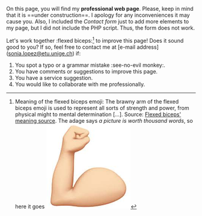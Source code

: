 On this page, you will find my **professional web page**. Please, keep in mind that it is ==under construction==. I apology for any inconveniences it may cause you.
Also, I included the *Contact form* just to add more elements to my page, but I did not include the PHP script. Thus, the form does not work.

Let's work together :flexed biceps:[^1] to improve this page! Does it sound good to you? If so, feel free to contact me at [e-mail address] (sonia.lopez@etu.unige.ch) if:
1. You spot a typo or a grammar mistake :see-no-evil monkey:.
2. You have comments or suggestions to improve this page.
3. You have a service suggestion.
4. You would like to collaborate with me professionally.


[^1]: Meaning of the flexed biceps emoji: The brawny arm of the flexed biceps emoji is used to represent all sorts of strength and power, from physical might to mental determination [...]. Source: [Flexed biceps' meaning source](https://www.dictionary.com/e/emoji/flexed-biceps-emoji/). The adage says *a picture is worth thousand words*, so here it goes ![flexed biceps emoji](img/flexed_biceps_emoji.jpg)